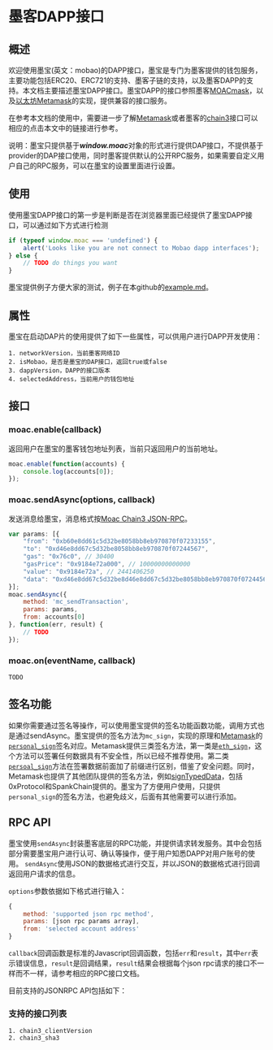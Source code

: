 # 墨客DAPP接口

## 概述

欢迎使用墨宝(英文：mobao)的DAPP接口，墨宝是专门为墨客提供的钱包服务，主要功能包括ERC20、ERC721的支持、墨客子链的支持，以及墨客DAPP的支持。本文档主要描述墨宝DAPP接口。墨宝DAPP的接口参照墨客[MOACmask](https://github.com/MOACChain/MOACMask)，以及[以太坊Metamask](https://metamask.io/)的实现，提供兼容的接口服务。

在参考本文档的使用中，需要进一步了解[Metamask](https://metamask.github.io/metamask-docs)或者墨客的[chain3](https://github.com/MOACChain/moac-core/wiki/Chain3)接口可以相应的点击本文中的链接进行参考。

说明：墨宝只提供基于***window.moac***对象的形式进行提供DAP接口，不提供基于provider的DAP接口使用，同时墨客提供默认的公开RPC服务，如果需要自定义用户自己的RPC服务，可以在墨宝的设置里面进行设置。

## 使用

使用墨宝DAPP接口的第一步是判断是否在浏览器里面已经提供了墨宝DAPP接口，可以通过如下方式进行检测
    
```js
if (typeof window.moac === 'undefined') {
    alert('Looks like you are not connect to Mobao dapp interfaces');
} else {
    // TODO do things you want
}
```

墨宝提供例子方便大家的测试，例子在本github的[example.md](#example.md)。


## 属性

墨宝在启动DAP片的使用提供了如下一些属性，可以供用户进行DAPP开发使用：

    1. networkVersion，当前墨客网络ID
    2. isMobao，是否是墨宝的DAP接口，返回true或false
    3. dappVersion，DAPP的接口版本
    4. selectedAddress，当前用户的钱包地址

## 接口

### moac.enable(callback)

返回用户在墨宝的墨客钱包地址列表，当前只返回用户的当前地址。

```js
moac.enable(function(accounts) {
    console.log(accounts[0]);
});
```

### moac.sendAsync(options, callback)

发送消息给墨宝，消息格式按[Moac Chain3 JSON-RPC](https://github.com/MOACChain/moac-core/wiki/JSON-RPC)。

```js
var params: [{
    "from": "0xb60e8dd61c5d32be8058bb8eb970870f07233155",
    "to": "0xd46e8dd67c5d32be8058bb8eb970870f07244567",
    "gas": "0x76c0", // 30400
    "gasPrice": "0x9184e72a000", // 10000000000000
    "value": "0x9184e72a", // 2441406250
    "data": "0xd46e8dd67c5d32be8d46e8dd67c5d32be8058bb8eb970870f072445675058bb8eb970870f072445675"
}];
moac.sendAsync({
    method: 'mc_sendTransaction',
    params: params,
    from: accounts[0]
}, function(err, result) {
    // TODO
});
```

### moac.on(eventName, callback)

    TODO


## 签名功能

如果你需要通过签名等操作，可以使用墨宝提供的签名功能函数功能，调用方式也是通过sendAsync。墨宝提供的签名方法为`mc_sign`，实现的原理和[Metamask]()的[`personal_sign`](https://metamask.github.io/metamask-docs/API_Reference/Signing_Data/Personal_Sign)签名对应。Metamask提供三类签名方法，第一类是[`eth_sign`](https://metamask.github.io/metamask-docs/API_Reference/Signing_Data/Eth_Sign)，这个方法可以签署任何数据具有不安全性，所以已经不推荐使用。第二类[`persoal_sign`](https://metamask.github.io/metamask-docs/API_Reference/Signing_Data/Personal_Sign)方法在签署数据前面加了前缀进行区别，借鉴了安全问题。同时，Metamask也提供了其他团队提供的签名方法，例如[signTypedData](https://metamask.github.io/metamask-docs/API_Reference/Signing_Data/Sign_Typed_Data_v1)，包括0xProtocol和SpankChain提供的。墨宝为了方便用户使用，只提供`personal_sign`的签名方法，也避免歧义，后面有其他需要可以进行添加。


## RPC API

墨宝使用`sendAsync`封装墨客底层的RPC功能，并提供请求转发服务。其中会包括部分需要墨宝用户进行认可、确认等操作，便于用户知悉DAPP对用户账号的使用。
`sendAsync`使用JSON的数据格式进行交互，并以JSON的数据格式进行回调返回用户请求的信息。

`options`参数依据如下格式进行输入：
```js
{
    method: 'supported json rpc method',
    params: [json rpc params array],
    from: 'selected account address'
}
```

`callback`回调函数是标准的Javascript回调函数，包括`err`和`result`，其中`err`表示错误信息，`result`是回调结果，`result`结果会根据每个json rpc请求的接口不一样而不一样，请参考相应的RPC接口文档。


目前支持的JSONRPC API包括如下：

### 支持的接口列表
    
    1. chain3_clientVersion
    2. chain3_sha3

